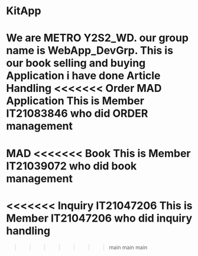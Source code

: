 # KitApp
We are METRO Y2S2_WD. our group name is WebApp_DevGrp.
This is our book selling and buying Application
i have done Article Handling
<<<<<<< Order
MAD Application
This is Member IT21083846 who did ORDER management
=======
MAD
<<<<<<< Book
This is Member IT21039072 who did book management
=======
<<<<<<< Inquiry
IT21047206
This is Member IT21047206 who did inquiry handling
=======

>>>>>>> main
>>>>>>> main
>>>>>>> main
